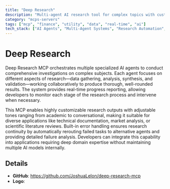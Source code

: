 ```yaml
---
title: "Deep Research"
description: "Multi-agent AI research tool for complex topics with customizable tones, detailed progress reporting, and robust error handling."
category: "mcps-servers"
tags: ["mcp", "finance", "utility", "data", "real-time", "ai"]
tech_stack: ["AI Agents", "Multi-Agent Systems", "Research Automation", "Natural Language Processing"]
---
```


# Deep Research

Deep Research MCP orchestrates multiple specialized AI agents to conduct comprehensive investigations on complex subjects. Each agent focuses on different aspects of research—data gathering, analysis, synthesis, and validation—working collaboratively to produce thorough, well-rounded results. The system provides real-time progress reporting, allowing developers to monitor each stage of the research process and intervene when necessary.

This MCP enables highly customizable research outputs with adjustable tones ranging from academic to conversational, making it suitable for diverse applications like technical documentation, market analysis, or scientific literature reviews. Built-in error handling ensures research continuity by automatically rerouting failed tasks to alternative agents and providing detailed failure analysis. Developers can integrate this capability into applications requiring deep domain expertise without maintaining multiple AI models internally.

## Details

- **GitHub**: https://github.com/JoshuaLelon/deep-research-mcp
- **Logo**: 
